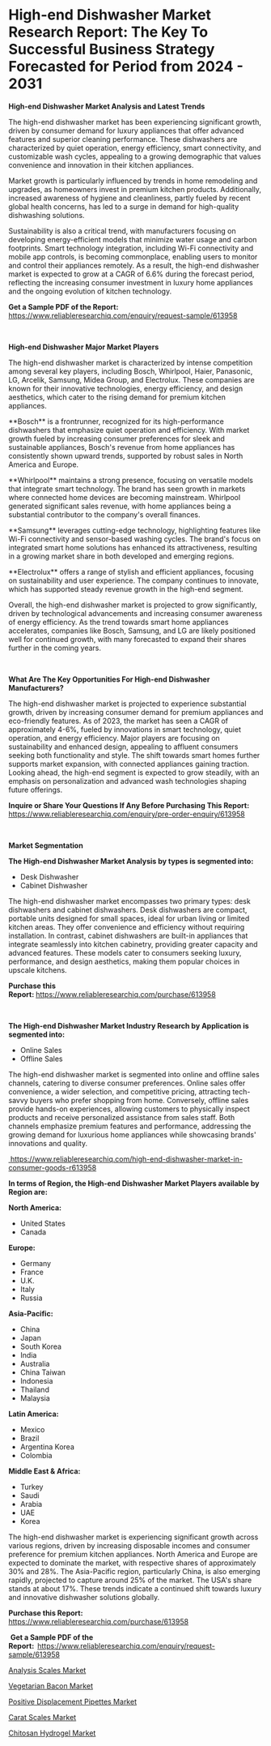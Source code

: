 <p><h1>High-end Dishwasher Market Research Report: The Key To Successful Business Strategy Forecasted for Period from 2024 - 2031</h1></p><p><strong>High-end Dishwasher Market Analysis and Latest Trends</strong></p>
<p><p>The high-end dishwasher market has been experiencing significant growth, driven by consumer demand for luxury appliances that offer advanced features and superior cleaning performance. These dishwashers are characterized by quiet operation, energy efficiency, smart connectivity, and customizable wash cycles, appealing to a growing demographic that values convenience and innovation in their kitchen appliances. </p><p>Market growth is particularly influenced by trends in home remodeling and upgrades, as homeowners invest in premium kitchen products. Additionally, increased awareness of hygiene and cleanliness, partly fueled by recent global health concerns, has led to a surge in demand for high-quality dishwashing solutions.</p><p>Sustainability is also a critical trend, with manufacturers focusing on developing energy-efficient models that minimize water usage and carbon footprints. Smart technology integration, including Wi-Fi connectivity and mobile app controls, is becoming commonplace, enabling users to monitor and control their appliances remotely. As a result, the high-end dishwasher market is expected to grow at a CAGR of 6.6% during the forecast period, reflecting the increasing consumer investment in luxury home appliances and the ongoing evolution of kitchen technology.</p></p>
<p><strong>Get a Sample PDF of the Report:&nbsp;</strong> <a href="https://www.reliableresearchiq.com/enquiry/request-sample/613958?utm_campaign=104&utm_medium=2&utm_source=Github&utm_content=ia&utm_term=03102024&utm_id=high-end-dishwasher">https://www.reliableresearchiq.com/enquiry/request-sample/613958</a></p>
<p>&nbsp;</p>
<p><strong>High-end Dishwasher Major Market Players</strong></p>
<p><p>The high-end dishwasher market is characterized by intense competition among several key players, including Bosch, Whirlpool, Haier, Panasonic, LG, Arcelik, Samsung, Midea Group, and Electrolux. These companies are known for their innovative technologies, energy efficiency, and design aesthetics, which cater to the rising demand for premium kitchen appliances.</p><p>**Bosch** is a frontrunner, recognized for its high-performance dishwashers that emphasize quiet operation and efficiency. With market growth fueled by increasing consumer preferences for sleek and sustainable appliances, Bosch's revenue from home appliances has consistently shown upward trends, supported by robust sales in North America and Europe.</p><p>**Whirlpool** maintains a strong presence, focusing on versatile models that integrate smart technology. The brand has seen growth in markets where connected home devices are becoming mainstream. Whirlpool generated significant sales revenue, with home appliances being a substantial contributor to the company's overall finances.</p><p>**Samsung** leverages cutting-edge technology, highlighting features like Wi-Fi connectivity and sensor-based washing cycles. The brand's focus on integrated smart home solutions has enhanced its attractiveness, resulting in a growing market share in both developed and emerging regions.</p><p>**Electrolux** offers a range of stylish and efficient appliances, focusing on sustainability and user experience. The company continues to innovate, which has supported steady revenue growth in the high-end segment.</p><p>Overall, the high-end dishwasher market is projected to grow significantly, driven by technological advancements and increasing consumer awareness of energy efficiency. As the trend towards smart home appliances accelerates, companies like Bosch, Samsung, and LG are likely positioned well for continued growth, with many forecasted to expand their shares further in the coming years.</p></p>
<p>&nbsp;</p>
<p><strong>What Are The Key Opportunities For High-end Dishwasher Manufacturers?</strong></p>
<p><p>The high-end dishwasher market is projected to experience substantial growth, driven by increasing consumer demand for premium appliances and eco-friendly features. As of 2023, the market has seen a CAGR of approximately 4-6%, fueled by innovations in smart technology, quiet operation, and energy efficiency. Major players are focusing on sustainability and enhanced design, appealing to affluent consumers seeking both functionality and style. The shift towards smart homes further supports market expansion, with connected appliances gaining traction. Looking ahead, the high-end segment is expected to grow steadily, with an emphasis on personalization and advanced wash technologies shaping future offerings.</p></p>
<p><strong>Inquire or Share Your Questions If Any Before Purchasing This Report:</strong> <a href="https://www.reliableresearchiq.com/enquiry/pre-order-enquiry/613958?utm_campaign=104&utm_medium=2&utm_source=Github&utm_content=ia&utm_term=03102024&utm_id=high-end-dishwasher">https://www.reliableresearchiq.com/enquiry/pre-order-enquiry/613958</a></p>
<p>&nbsp;</p>
<p><strong>Market Segmentation</strong></p>
<p><strong>The High-end Dishwasher Market Analysis by types is segmented into:</strong></p>
<p><ul><li>Desk Dishwasher</li><li>Cabinet Dishwasher</li></ul></p>
<p><p>The high-end dishwasher market encompasses two primary types: desk dishwashers and cabinet dishwashers. Desk dishwashers are compact, portable units designed for small spaces, ideal for urban living or limited kitchen areas. They offer convenience and efficiency without requiring installation. In contrast, cabinet dishwashers are built-in appliances that integrate seamlessly into kitchen cabinetry, providing greater capacity and advanced features. These models cater to consumers seeking luxury, performance, and design aesthetics, making them popular choices in upscale kitchens.</p></p>
<p><strong>Purchase this Report:&nbsp;</strong><a href="https://www.reliableresearchiq.com/purchase/613958?utm_campaign=104&utm_medium=2&utm_source=Github&utm_content=ia&utm_term=03102024&utm_id=high-end-dishwasher">https://www.reliableresearchiq.com/purchase/613958</a></p>
<p>&nbsp;</p>
<p><strong>The High-end Dishwasher Market Industry Research by Application is segmented into:</strong></p>
<p><ul><li>Online Sales</li><li>Offline Sales</li></ul></p>
<p><p>The high-end dishwasher market is segmented into online and offline sales channels, catering to diverse consumer preferences. Online sales offer convenience, a wider selection, and competitive pricing, attracting tech-savvy buyers who prefer shopping from home. Conversely, offline sales provide hands-on experiences, allowing customers to physically inspect products and receive personalized assistance from sales staff. Both channels emphasize premium features and performance, addressing the growing demand for luxurious home appliances while showcasing brands' innovations and quality.</p></p>
<p><a href="https://www.reliableresearchiq.com/high-end-dishwasher-market-in-consumer-goods-r613958?utm_campaign=104&utm_medium=2&utm_source=Github&utm_content=ia&utm_term=03102024&utm_id=high-end-dishwasher">&nbsp;https://www.reliableresearchiq.com/high-end-dishwasher-market-in-consumer-goods-r613958</a></p>
<p><strong>In terms of Region, the High-end Dishwasher Market Players available by Region are:</strong></p>
<p>
    <p> <strong> North America: </strong>
        <ul>
            <li>United States</li>
            <li>Canada</li>
        </ul>
        </p> 
    <p> <strong> Europe: </strong>
        <ul>
            <li>Germany</li>
            <li>France</li>
            <li>U.K.</li>
            <li>Italy</li>
            <li>Russia</li>
        </ul>
        </p> 
    <p> <strong> Asia-Pacific: </strong>
        <ul>
            <li>China</li>
            <li>Japan</li>
            <li>South Korea</li>
            <li>India</li>
            <li>Australia</li>
            <li>China Taiwan</li>
            <li>Indonesia</li>
            <li>Thailand</li>
            <li>Malaysia</li>
        </ul>
        </p> 
    <p> <strong> Latin America: </strong>
        <ul>
            <li>Mexico</li>
            <li>Brazil</li>
            <li>Argentina Korea</li>
            <li>Colombia</li>
        </ul>
        </p> 
    <p> <strong> Middle East & Africa: </strong>
        <ul>
            <li>Turkey</li>
            <li>Saudi</li>
            <li>Arabia</li>
            <li>UAE</li>
            <li>Korea</li>
        </ul>
    </p>
    </p>
<p><p>The high-end dishwasher market is experiencing significant growth across various regions, driven by increasing disposable incomes and consumer preference for premium kitchen appliances. North America and Europe are expected to dominate the market, with respective shares of approximately 30% and 28%. The Asia-Pacific region, particularly China, is also emerging rapidly, projected to capture around 25% of the market. The USA's share stands at about 17%. These trends indicate a continued shift towards luxury and innovative dishwasher solutions globally.</p></p>
<p><strong>Purchase this Report: </strong><a href="https://www.reliableresearchiq.com/purchase/613958?utm_campaign=104&utm_medium=2&utm_source=Github&utm_content=ia&utm_term=03102024&utm_id=high-end-dishwasher">https://www.reliableresearchiq.com/purchase/613958</a></p>
<p>&nbsp;<strong>Get a Sample PDF of the Report:&nbsp;&nbsp;</strong><a href="https://www.reliableresearchiq.com/enquiry/request-sample/613958?utm_campaign=104&utm_medium=2&utm_source=Github&utm_content=ia&utm_term=03102024&utm_id=high-end-dishwasher">https://www.reliableresearchiq.com/enquiry/request-sample/613958</a></p>
<p><strong></strong></p>
<p><p><a href="https://www.linkedin.com/pulse/analysis-scales-market-size-share-growth-type-application-ebinc?trackingId=OQSJcy5aRYSjpaIO3ctJAw%3D%3D&utm_campaign=104&utm_medium=2&utm_source=Github&utm_content=ia&utm_term=03102024&utm_id=high-end-dishwasher">Analysis Scales Market</a></p><p><a href="https://github.com/MelgarBasny/Market-Research-Report-List-1/blob/main/vegetarian-bacon-market.md?utm_campaign=104&utm_medium=2&utm_source=Github&utm_content=ia&utm_term=03102024&utm_id=high-end-dishwasher">Vegetarian Bacon Market</a></p><p><a href="https://www.linkedin.com/pulse/how-regional-markets-adapting-positive-displacement-pipettes-vyplc?trackingId=ZTuUilq1S0CKlFRqI6dkyg%3D%3D&utm_campaign=104&utm_medium=2&utm_source=Github&utm_content=ia&utm_term=03102024&utm_id=high-end-dishwasher">Positive Displacement Pipettes Market</a></p><p><a href="https://www.linkedin.com/pulse/why-should-you-invest-carat-scales-market-trends-leading-dsu4c?trackingId=bnIuD0joQgi2AT5V7%2FQNIA%3D%3D&utm_campaign=104&utm_medium=2&utm_source=Github&utm_content=ia&utm_term=03102024&utm_id=high-end-dishwasher">Carat Scales Market</a></p><p><a href="https://github.com/darientvns/Market-Research-Report-List-1/blob/main/chitosan-hydrogel-market.md?utm_campaign=104&utm_medium=2&utm_source=Github&utm_content=ia&utm_term=03102024&utm_id=high-end-dishwasher">Chitosan Hydrogel Market</a></p></p>